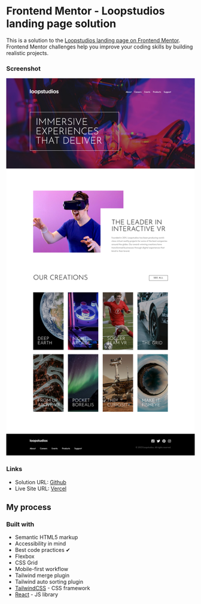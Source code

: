 # Frontend Mentor - Loopstudios landing page solution

This is a solution to the [Loopstudios landing page on Frontend Mentor](https://www.frontendmentor.io/challenges/loopstudios-landing-page-N88J5Onjw/). Frontend Mentor challenges help you improve your coding skills by building realistic projects.

### Screenshot

![](./screenshot.png)

### Links

- Solution URL: [Github](https://github.com/Adel-Harrat/fm-junior-loopstudios-landing-page)
- Live Site URL: [Vercel](https://fm-junior-loopstudios-landing-page.vercel.app/)

## My process

### Built with

- Semantic HTML5 markup
- Accessibility in mind
- Best code practices ✔
- Flexbox
- CSS Grid
- Mobile-first workflow
- Tailwind merge plugin
- Tailwind auto sorting plugin
- [TailwindCSS](https://tailwindcss.com/) - CSS framework
- [React](https://reactjs.org/) - JS library
